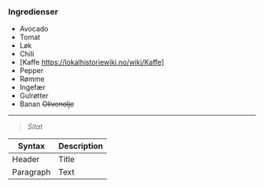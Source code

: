 ### Ingredienser
* Avocado
* Tomat 
* Løk 
* Chili
* [Kaffe https://lokalhistoriewiki.no/wiki/Kaffe]
* Pepper
* Rømme
* Ingefær
* Gulrøtter
* Banan
~~Olivenolje~~
---
> *Sitat*

| Syntax | Description |
| ----------- | ----------- |
| Header | Title |
| Paragraph | Text |
